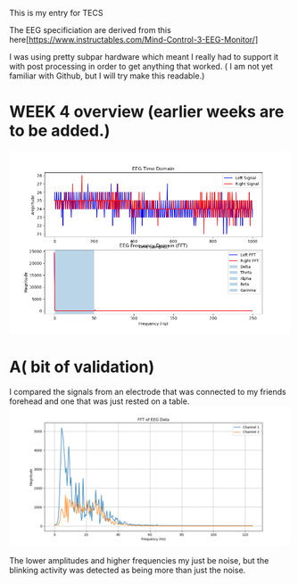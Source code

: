 This is my entry for TECS

The EEG specificiation are derived from this here[https://www.instructables.com/Mind-Control-3-EEG-Monitor/] 

I was using pretty subpar hardware which meant I really had to support it with post processing in order to get anything that worked. 
( I am not yet familiar with Github, but I will try make this readable.)


# **WEEK 4 overview** (earlier weeks are to be added.) 


![Week 4](Figure_1.png)


# A( bit of validation)

I compared the signals from an electrode that was connected to my friends forehead and one that was just rested on a table. 
![comparison](comparisonofactiveelectrodegroupandinactiveelectrodegroup.png)

The lower amplitudes and higher frequencies my just be noise, but the blinking activity was detected as being more than just the noise.
